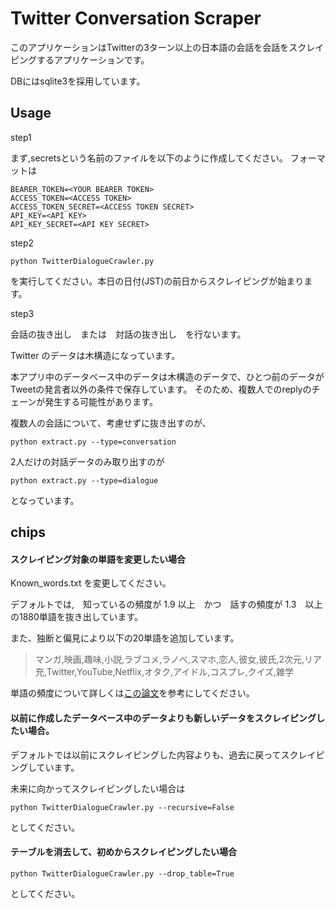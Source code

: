 # Twitter Conversation Scraper

このアプリケーションはTwitterの3ターン以上の日本語の会話を会話をスクレイピングするアプリケーションです。

DBにはsqlite3を採用しています。

## Usage

step1

まず,secretsという名前のファイルを以下のように作成してください。
フォーマットは
```
BEARER_TOKEN=<YOUR BEARER TOKEN>
ACCESS_TOKEN=<ACCESS TOKEN>
ACCESS_TOKEN_SECRET=<ACCESS TOKEN SECRET>
API_KEY=<API KEY>
API_KEY_SECRET=<API KEY SECRET>
```

step2

```commandline
python TwitterDialogueCrawler.py 
```
を実行してください。本日の日付(JST)の前日からスクレイピングが始まります。

step3 

会話の抜き出し　または　対話の抜き出し　を行ないます。

Twitter のデータは木構造になっています。

本アプリ中のデータベース中のデータは木構造のデータで、ひとつ前のデータがTweetの発言者以外の条件で保存しています。
そのため、複数人でのreplyのチェーンが発生する可能性があります。

複数人の会話について、考慮せずに抜き出すのが、

```commandline
python extract.py --type=conversation
```

2人だけの対話データのみ取り出すのが

```commandline
python extract.py --type=dialogue
```
となっています。

## chips

#### スクレイピング対象の単語を変更したい場合

Known_words.txt を変更してください。

デフォルトでは,　知っているの頻度が 1.9 以上　かつ　話すの頻度が 1.3　以上の1880単語を抜き出しています。

また、独断と偏見により以下の20単語を追加しています。

>マンガ,映画,趣味,小説,ラブコメ,ラノベ,スマホ,恋人,彼女,彼氏,2次元,リア充,Twitter,YouTube,Netflix,オタク,アイドル,コスプレ,クイズ,雑学

単語の頻度について詳しくは[この論文]()を参考にしてください。

#### 以前に作成したデータベース中のデータよりも新しいデータをスクレイピングしたい場合。

デフォルトでは以前にスクレイピングした内容よりも、過去に戻ってスクレイピングしています。

未来に向かってスクレイピングしたい場合は

```commandline
python TwitterDialogueCrawler.py --recursive=False
```
としてください。

#### テーブルを消去して、初めからスクレイピングしたい場合

```commandline
python TwitterDialogueCrawler.py --drop_table=True
```
としてください。
